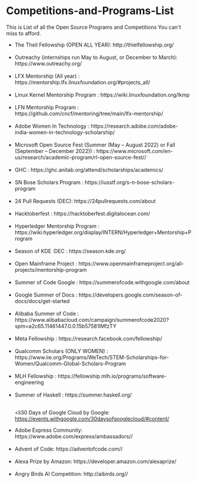 # Competitions-and-Programs-List
This is List of all the Open Source Programs and Competitions You can't miss to afford. 


<ul>
  <li>The Theil Fellowship (OPEN ALL YEAR): http://thielfellowship.org/</li>
  <br>
  
  <li>Outreachy (internships run May to August, or December to March): https://www.outreachy.org/</li>
  <br>
  
  <li>LFX Mentorship (All year) : https://mentorship.lfx.linuxfoundation.org/#projects_all/</li>
  <br>
  
  <li>Linux Kernel Mentorship Program : https://wiki.linuxfoundation.org/lkmp</li>
  <br>
  
  <li>LFN Mentorship Program : https://github.com/cncf/mentoring/tree/main/lfx-mentorship/</li>
  <br>
  
  <li>Adobe Women In Technology : https://research.adobe.com/adobe-india-women-in-technology-scholarship/</li>
  <br>
  
  <li>Microsoft Open Source Fest (Summer (May – August 2022) or Fall (September – December 2022)) : https://www.microsoft.com/en-us/research/academic-program/rl-open-source-fest//</li>
  <br>
  
  <li>GHC : https://ghc.anitab.org/attend/scholarships/academics/</li>
  <br>
  
  <li>SN Bose Scholars Program : https://iusstf.org/s-n-bose-scholars-program</li>
  <br>
  
  <li>24 Pull Requests (DEC): https://24pullrequests.com/about</li>
  <br>
  
  <li>Hacktoberfest : https://hacktoberfest.digitalocean.com/</li>
  <br>
  
  <li>Hyperledger Mentorship Program : https://wiki.hyperledger.org/display/INTERN/Hyperledger+Mentorship+Program</li>
  <br>
  
  <li>Season of KDE :DEC : https://season.kde.org/</li>
  <br>
  
  <li>Open Mainframe Project : https://www.openmainframeproject.org/all-projects/mentorship-program</li>
  <br>
  
  <li>Summer of Code Google : https://summerofcode.withgoogle.com/about</li>
  <br>
  
  <li>Google Summer of Docs : https://developers.google.com/season-of-docs/docs/get-started</li>
  <br>
  
  <li>Alibaba Summer of Code : https://www.alibabacloud.com/campaign/summerofcode2020?spm=a2c65.11461447.0.0.15b57581lMfzTY</li>
  <br>
  
  <li>Meta Fellowship : https://research.facebook.com/fellowship/</li>
  <br>
  
  <li>Qualcomm Scholars (ONLY WOMEN) : https://www.iie.org/Programs/WeTech/STEM-Scholarships-for-Women/Qualcomm-Global-Scholars-Program</li>
  <br>
  
  <li>MLH Fellowship : https://fellowship.mlh.io/programs/software-engineering</li>
  <br>

 <li>Summer of Haskell : https://summer.haskell.org/</li>
  <br>
  
 <li30 Days of Google Cloud by Google: https://events.withgoogle.com/30daysofgooglecloud/#content/</li>
  <br>
  
 <li>Adobe Express Community: https://www.adobe.com/express/ambassadors//</li>
  <br>
  
 <li>Advent of Code: https://adventofcode.com//</li>
  <br>
  
 <li>Alexa Prize by Amazon: https://developer.amazon.com/alexaprize/</li>
  <br>
  
 <li>Angry Birds AI Competition: http://aibirds.org//</li>
  <br>


</ul>


